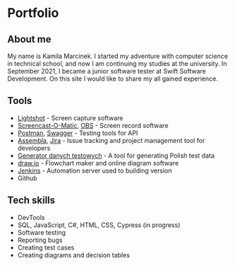 # Portfolio
## About me
My name is Kamila Marcinek. I started my adventure with computer science in technical school, and now I am continuing my studies at the university. In September 2021, I became a junior software tester at Swift Software Development. On this site I would like to share my all gained experience.

## Tools
- [Lightshot](https://app.prntscr.com/) - Screen capture software
- [Screencast-O-Matic](https://screencast-o-matic.com/), [OBS](https://obsproject.com/) - Screen record software
- [Postman](https://www.postman.com/), [Swagger](https://swagger.io/) - Testing tools for API
- [Assembla](https://get.assembla.com/), [Jira](https://www.atlassian.com/pl/software/jira) - Issue tracking and project management tool for developers
- [Generator danych testowych](https://testerzy.pl/narzedzia/generowanie-danych-bezposrednio-w-formularzach-przegladarki) - A tool for generating Polish test data
- [draw.io](https://app.diagrams.net/) - Flowchart maker and online diagram software
- [Jenkins](https://www.jenkins.io/) - Automation server used to building version
- Github

## Tech skills
- DevTools
- SQL, JavaScript, C#, HTML, CSS, Cypress (in progress)
- Software testing
- Reporting bugs
- Creating test cases
- Creating diagrams and decision tables
